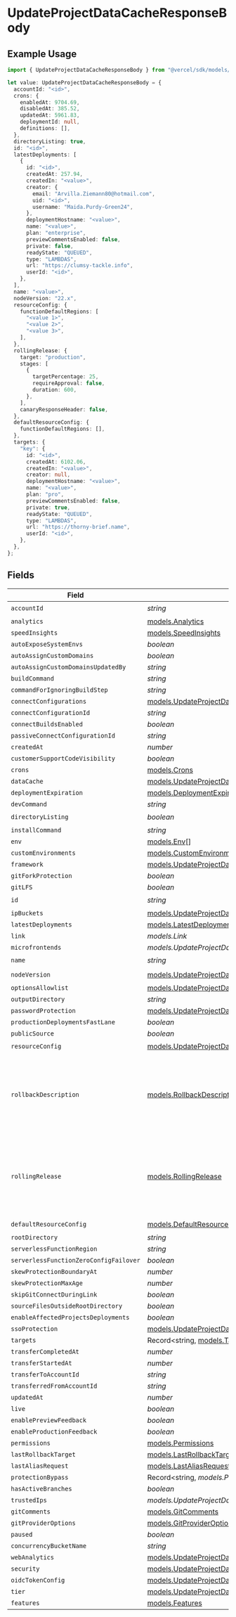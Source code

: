 # UpdateProjectDataCacheResponseBody

## Example Usage

```typescript
import { UpdateProjectDataCacheResponseBody } from "@vercel/sdk/models/updateprojectdatacacheop.js";

let value: UpdateProjectDataCacheResponseBody = {
  accountId: "<id>",
  crons: {
    enabledAt: 9704.69,
    disabledAt: 385.52,
    updatedAt: 5961.83,
    deploymentId: null,
    definitions: [],
  },
  directoryListing: true,
  id: "<id>",
  latestDeployments: [
    {
      id: "<id>",
      createdAt: 257.94,
      createdIn: "<value>",
      creator: {
        email: "Arvilla.Ziemann80@hotmail.com",
        uid: "<id>",
        username: "Maida.Purdy-Green24",
      },
      deploymentHostname: "<value>",
      name: "<value>",
      plan: "enterprise",
      previewCommentsEnabled: false,
      private: false,
      readyState: "QUEUED",
      type: "LAMBDAS",
      url: "https://clumsy-tackle.info",
      userId: "<id>",
    },
  ],
  name: "<value>",
  nodeVersion: "22.x",
  resourceConfig: {
    functionDefaultRegions: [
      "<value 1>",
      "<value 2>",
      "<value 3>",
    ],
  },
  rollingRelease: {
    target: "production",
    stages: [
      {
        targetPercentage: 25,
        requireApproval: false,
        duration: 600,
      },
    ],
    canaryResponseHeader: false,
  },
  defaultResourceConfig: {
    functionDefaultRegions: [],
  },
  targets: {
    "key": {
      id: "<id>",
      createdAt: 6102.06,
      createdIn: "<value>",
      creator: null,
      deploymentHostname: "<value>",
      name: "<value>",
      plan: "pro",
      previewCommentsEnabled: false,
      private: true,
      readyState: "QUEUED",
      type: "LAMBDAS",
      url: "https://thorny-brief.name",
      userId: "<id>",
    },
  },
};
```

## Fields

| Field                                                                                                                               | Type                                                                                                                                | Required                                                                                                                            | Description                                                                                                                         |
| ----------------------------------------------------------------------------------------------------------------------------------- | ----------------------------------------------------------------------------------------------------------------------------------- | ----------------------------------------------------------------------------------------------------------------------------------- | ----------------------------------------------------------------------------------------------------------------------------------- |
| `accountId`                                                                                                                         | *string*                                                                                                                            | :heavy_check_mark:                                                                                                                  | N/A                                                                                                                                 |
| `analytics`                                                                                                                         | [models.Analytics](../models/analytics.md)                                                                                          | :heavy_minus_sign:                                                                                                                  | N/A                                                                                                                                 |
| `speedInsights`                                                                                                                     | [models.SpeedInsights](../models/speedinsights.md)                                                                                  | :heavy_minus_sign:                                                                                                                  | N/A                                                                                                                                 |
| `autoExposeSystemEnvs`                                                                                                              | *boolean*                                                                                                                           | :heavy_minus_sign:                                                                                                                  | N/A                                                                                                                                 |
| `autoAssignCustomDomains`                                                                                                           | *boolean*                                                                                                                           | :heavy_minus_sign:                                                                                                                  | N/A                                                                                                                                 |
| `autoAssignCustomDomainsUpdatedBy`                                                                                                  | *string*                                                                                                                            | :heavy_minus_sign:                                                                                                                  | N/A                                                                                                                                 |
| `buildCommand`                                                                                                                      | *string*                                                                                                                            | :heavy_minus_sign:                                                                                                                  | N/A                                                                                                                                 |
| `commandForIgnoringBuildStep`                                                                                                       | *string*                                                                                                                            | :heavy_minus_sign:                                                                                                                  | N/A                                                                                                                                 |
| `connectConfigurations`                                                                                                             | [models.UpdateProjectDataCacheConnectConfigurations](../models/updateprojectdatacacheconnectconfigurations.md)[]                    | :heavy_minus_sign:                                                                                                                  | N/A                                                                                                                                 |
| `connectConfigurationId`                                                                                                            | *string*                                                                                                                            | :heavy_minus_sign:                                                                                                                  | N/A                                                                                                                                 |
| `connectBuildsEnabled`                                                                                                              | *boolean*                                                                                                                           | :heavy_minus_sign:                                                                                                                  | N/A                                                                                                                                 |
| `passiveConnectConfigurationId`                                                                                                     | *string*                                                                                                                            | :heavy_minus_sign:                                                                                                                  | N/A                                                                                                                                 |
| `createdAt`                                                                                                                         | *number*                                                                                                                            | :heavy_minus_sign:                                                                                                                  | N/A                                                                                                                                 |
| `customerSupportCodeVisibility`                                                                                                     | *boolean*                                                                                                                           | :heavy_minus_sign:                                                                                                                  | N/A                                                                                                                                 |
| `crons`                                                                                                                             | [models.Crons](../models/crons.md)                                                                                                  | :heavy_minus_sign:                                                                                                                  | N/A                                                                                                                                 |
| `dataCache`                                                                                                                         | [models.UpdateProjectDataCacheDataCache](../models/updateprojectdatacachedatacache.md)                                              | :heavy_minus_sign:                                                                                                                  | N/A                                                                                                                                 |
| `deploymentExpiration`                                                                                                              | [models.DeploymentExpiration](../models/deploymentexpiration.md)                                                                    | :heavy_minus_sign:                                                                                                                  | N/A                                                                                                                                 |
| `devCommand`                                                                                                                        | *string*                                                                                                                            | :heavy_minus_sign:                                                                                                                  | N/A                                                                                                                                 |
| `directoryListing`                                                                                                                  | *boolean*                                                                                                                           | :heavy_check_mark:                                                                                                                  | N/A                                                                                                                                 |
| `installCommand`                                                                                                                    | *string*                                                                                                                            | :heavy_minus_sign:                                                                                                                  | N/A                                                                                                                                 |
| `env`                                                                                                                               | [models.Env](../models/env.md)[]                                                                                                    | :heavy_minus_sign:                                                                                                                  | N/A                                                                                                                                 |
| `customEnvironments`                                                                                                                | [models.CustomEnvironments](../models/customenvironments.md)[]                                                                      | :heavy_minus_sign:                                                                                                                  | N/A                                                                                                                                 |
| `framework`                                                                                                                         | [models.UpdateProjectDataCacheFramework](../models/updateprojectdatacacheframework.md)                                              | :heavy_minus_sign:                                                                                                                  | N/A                                                                                                                                 |
| `gitForkProtection`                                                                                                                 | *boolean*                                                                                                                           | :heavy_minus_sign:                                                                                                                  | N/A                                                                                                                                 |
| `gitLFS`                                                                                                                            | *boolean*                                                                                                                           | :heavy_minus_sign:                                                                                                                  | N/A                                                                                                                                 |
| `id`                                                                                                                                | *string*                                                                                                                            | :heavy_check_mark:                                                                                                                  | N/A                                                                                                                                 |
| `ipBuckets`                                                                                                                         | [models.UpdateProjectDataCacheIpBuckets](../models/updateprojectdatacacheipbuckets.md)[]                                            | :heavy_minus_sign:                                                                                                                  | N/A                                                                                                                                 |
| `latestDeployments`                                                                                                                 | [models.LatestDeployments](../models/latestdeployments.md)[]                                                                        | :heavy_minus_sign:                                                                                                                  | N/A                                                                                                                                 |
| `link`                                                                                                                              | *models.Link*                                                                                                                       | :heavy_minus_sign:                                                                                                                  | N/A                                                                                                                                 |
| `microfrontends`                                                                                                                    | *models.UpdateProjectDataCacheMicrofrontends*                                                                                       | :heavy_minus_sign:                                                                                                                  | N/A                                                                                                                                 |
| `name`                                                                                                                              | *string*                                                                                                                            | :heavy_check_mark:                                                                                                                  | N/A                                                                                                                                 |
| `nodeVersion`                                                                                                                       | [models.UpdateProjectDataCacheNodeVersion](../models/updateprojectdatacachenodeversion.md)                                          | :heavy_check_mark:                                                                                                                  | N/A                                                                                                                                 |
| `optionsAllowlist`                                                                                                                  | [models.UpdateProjectDataCacheOptionsAllowlist](../models/updateprojectdatacacheoptionsallowlist.md)                                | :heavy_minus_sign:                                                                                                                  | N/A                                                                                                                                 |
| `outputDirectory`                                                                                                                   | *string*                                                                                                                            | :heavy_minus_sign:                                                                                                                  | N/A                                                                                                                                 |
| `passwordProtection`                                                                                                                | [models.UpdateProjectDataCachePasswordProtection](../models/updateprojectdatacachepasswordprotection.md)                            | :heavy_minus_sign:                                                                                                                  | N/A                                                                                                                                 |
| `productionDeploymentsFastLane`                                                                                                     | *boolean*                                                                                                                           | :heavy_minus_sign:                                                                                                                  | N/A                                                                                                                                 |
| `publicSource`                                                                                                                      | *boolean*                                                                                                                           | :heavy_minus_sign:                                                                                                                  | N/A                                                                                                                                 |
| `resourceConfig`                                                                                                                    | [models.UpdateProjectDataCacheResourceConfig](../models/updateprojectdatacacheresourceconfig.md)                                    | :heavy_check_mark:                                                                                                                  | N/A                                                                                                                                 |
| `rollbackDescription`                                                                                                               | [models.RollbackDescription](../models/rollbackdescription.md)                                                                      | :heavy_minus_sign:                                                                                                                  | Description of why a project was rolled back, and by whom. Note that lastAliasRequest contains the from/to details of the rollback. |
| `rollingRelease`                                                                                                                    | [models.RollingRelease](../models/rollingrelease.md)                                                                                | :heavy_minus_sign:                                                                                                                  | Project-level rolling release configuration that defines how deployments should be gradually rolled out                             |
| `defaultResourceConfig`                                                                                                             | [models.DefaultResourceConfig](../models/defaultresourceconfig.md)                                                                  | :heavy_check_mark:                                                                                                                  | N/A                                                                                                                                 |
| `rootDirectory`                                                                                                                     | *string*                                                                                                                            | :heavy_minus_sign:                                                                                                                  | N/A                                                                                                                                 |
| `serverlessFunctionRegion`                                                                                                          | *string*                                                                                                                            | :heavy_minus_sign:                                                                                                                  | N/A                                                                                                                                 |
| `serverlessFunctionZeroConfigFailover`                                                                                              | *boolean*                                                                                                                           | :heavy_minus_sign:                                                                                                                  | N/A                                                                                                                                 |
| `skewProtectionBoundaryAt`                                                                                                          | *number*                                                                                                                            | :heavy_minus_sign:                                                                                                                  | N/A                                                                                                                                 |
| `skewProtectionMaxAge`                                                                                                              | *number*                                                                                                                            | :heavy_minus_sign:                                                                                                                  | N/A                                                                                                                                 |
| `skipGitConnectDuringLink`                                                                                                          | *boolean*                                                                                                                           | :heavy_minus_sign:                                                                                                                  | N/A                                                                                                                                 |
| `sourceFilesOutsideRootDirectory`                                                                                                   | *boolean*                                                                                                                           | :heavy_minus_sign:                                                                                                                  | N/A                                                                                                                                 |
| `enableAffectedProjectsDeployments`                                                                                                 | *boolean*                                                                                                                           | :heavy_minus_sign:                                                                                                                  | N/A                                                                                                                                 |
| `ssoProtection`                                                                                                                     | [models.UpdateProjectDataCacheSsoProtection](../models/updateprojectdatacachessoprotection.md)                                      | :heavy_minus_sign:                                                                                                                  | N/A                                                                                                                                 |
| `targets`                                                                                                                           | Record<string, [models.Targets](../models/targets.md)>                                                                              | :heavy_minus_sign:                                                                                                                  | N/A                                                                                                                                 |
| `transferCompletedAt`                                                                                                               | *number*                                                                                                                            | :heavy_minus_sign:                                                                                                                  | N/A                                                                                                                                 |
| `transferStartedAt`                                                                                                                 | *number*                                                                                                                            | :heavy_minus_sign:                                                                                                                  | N/A                                                                                                                                 |
| `transferToAccountId`                                                                                                               | *string*                                                                                                                            | :heavy_minus_sign:                                                                                                                  | N/A                                                                                                                                 |
| `transferredFromAccountId`                                                                                                          | *string*                                                                                                                            | :heavy_minus_sign:                                                                                                                  | N/A                                                                                                                                 |
| `updatedAt`                                                                                                                         | *number*                                                                                                                            | :heavy_minus_sign:                                                                                                                  | N/A                                                                                                                                 |
| `live`                                                                                                                              | *boolean*                                                                                                                           | :heavy_minus_sign:                                                                                                                  | N/A                                                                                                                                 |
| `enablePreviewFeedback`                                                                                                             | *boolean*                                                                                                                           | :heavy_minus_sign:                                                                                                                  | N/A                                                                                                                                 |
| `enableProductionFeedback`                                                                                                          | *boolean*                                                                                                                           | :heavy_minus_sign:                                                                                                                  | N/A                                                                                                                                 |
| `permissions`                                                                                                                       | [models.Permissions](../models/permissions.md)                                                                                      | :heavy_minus_sign:                                                                                                                  | N/A                                                                                                                                 |
| `lastRollbackTarget`                                                                                                                | [models.LastRollbackTarget](../models/lastrollbacktarget.md)                                                                        | :heavy_minus_sign:                                                                                                                  | N/A                                                                                                                                 |
| `lastAliasRequest`                                                                                                                  | [models.LastAliasRequest](../models/lastaliasrequest.md)                                                                            | :heavy_minus_sign:                                                                                                                  | N/A                                                                                                                                 |
| `protectionBypass`                                                                                                                  | Record<string, *models.ProtectionBypass*>                                                                                           | :heavy_minus_sign:                                                                                                                  | N/A                                                                                                                                 |
| `hasActiveBranches`                                                                                                                 | *boolean*                                                                                                                           | :heavy_minus_sign:                                                                                                                  | N/A                                                                                                                                 |
| `trustedIps`                                                                                                                        | *models.UpdateProjectDataCacheTrustedIps*                                                                                           | :heavy_minus_sign:                                                                                                                  | N/A                                                                                                                                 |
| `gitComments`                                                                                                                       | [models.GitComments](../models/gitcomments.md)                                                                                      | :heavy_minus_sign:                                                                                                                  | N/A                                                                                                                                 |
| `gitProviderOptions`                                                                                                                | [models.GitProviderOptions](../models/gitprovideroptions.md)                                                                        | :heavy_minus_sign:                                                                                                                  | N/A                                                                                                                                 |
| `paused`                                                                                                                            | *boolean*                                                                                                                           | :heavy_minus_sign:                                                                                                                  | N/A                                                                                                                                 |
| `concurrencyBucketName`                                                                                                             | *string*                                                                                                                            | :heavy_minus_sign:                                                                                                                  | N/A                                                                                                                                 |
| `webAnalytics`                                                                                                                      | [models.UpdateProjectDataCacheWebAnalytics](../models/updateprojectdatacachewebanalytics.md)                                        | :heavy_minus_sign:                                                                                                                  | N/A                                                                                                                                 |
| `security`                                                                                                                          | [models.UpdateProjectDataCacheSecurity](../models/updateprojectdatacachesecurity.md)                                                | :heavy_minus_sign:                                                                                                                  | N/A                                                                                                                                 |
| `oidcTokenConfig`                                                                                                                   | [models.UpdateProjectDataCacheOidcTokenConfig](../models/updateprojectdatacacheoidctokenconfig.md)                                  | :heavy_minus_sign:                                                                                                                  | N/A                                                                                                                                 |
| `tier`                                                                                                                              | [models.UpdateProjectDataCacheTier](../models/updateprojectdatacachetier.md)                                                        | :heavy_minus_sign:                                                                                                                  | N/A                                                                                                                                 |
| `features`                                                                                                                          | [models.Features](../models/features.md)                                                                                            | :heavy_minus_sign:                                                                                                                  | N/A                                                                                                                                 |